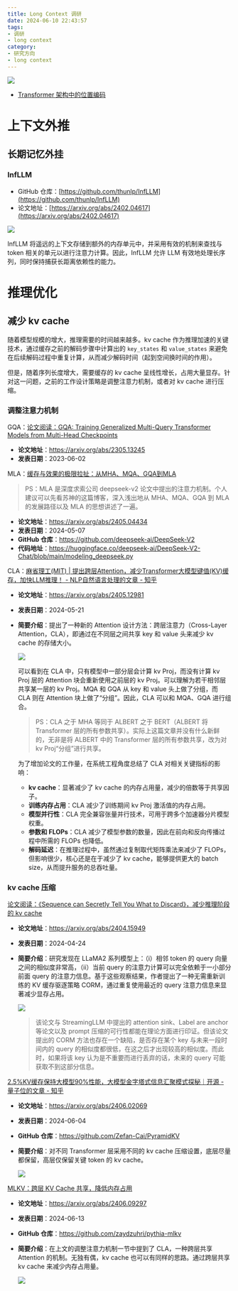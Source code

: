 ```yaml
---
title: Long Context 调研
date: 2024-06-10 22:43:57
tags:
- 调研
- long context
category:
- 研究方向
- long context
---
```


![](https://markdown-picture-clvsit.oss-cn-hangzhou.aliyuncs.com/LLM/LongContext/Long%20Context.png)

- [Transformer 架构中的位置编码](https://clvsit.github.io/Transformer-%E6%9E%B6%E6%9E%84%E4%B8%AD%E7%9A%84%E4%BD%8D%E7%BD%AE%E7%BC%96%E7%A0%81/)


# 上下文外推

## 长期记忆外挂

### InfLLM

- GitHub 仓库：[https://github.com/thunlp/InfLLM](https://github.com/thunlp/InfLLM)
- 论文地址：[https://arxiv.org/abs/2402.04617](https://arxiv.org/abs/2402.04617)

![](https://markdown-picture-clvsit.oss-cn-hangzhou.aliyuncs.com/nlp/paper/InfLLM%20Training%20Free%20Long%20Context%20Extrapolation%20for%20LLMs%20with%20an%20Efficient%20Context%20%20Memory/Figure%201.png)

InfLLM 将遥远的上下文存储到额外的内存单元中，并采用有效的机制来查找与 token 相关的单元以进行注意力计算。因此，InfLLM 允许 LLM 有效地处理长序列，同时保持捕获长距离依赖性的能力。


# 推理优化

## 减少 kv cache
随着模型规模的增大，推理需要的时间越来越多。kv cache 作为推理加速的关键技术，通过缓存之前的解码步骤中计算出的 `key_states` 和 `value_states` 来避免在后续解码过程中重复计算，从而减少解码时间（起到空间换时间的作用）。

但是，随着序列长度增大，需要缓存的 kv cache 呈线性增长，占用大量显存。针对这一问题，之前的工作设计策略是调整注意力机制，或者对 kv cache 进行压缩。

### 调整注意力机制

GQA：[论文阅读：GQA: Training Generalized Multi-Query Transformer Models from Multi-Head Checkpoints](https://clvsit.github.io/%E8%AE%BA%E6%96%87%E9%98%85%E8%AF%BB%EF%BC%9AGQA-Training-Generalized-Multi-Query-Transformer-Models-from-Multi-Head-Checkpoints/)
- **论文地址**：https://arxiv.org/abs/2305.13245
- **发表日期**：2023-06-02

MLA：[缓存与效果的极限拉扯：从MHA、MQA、GQA到MLA](https://kexue.fm/archives/10091)

> PS：MLA 是深度求索公司 deepseek-v2 论文中提出的注意力机制。个人建议可以先看苏神的这篇博客，深入浅出地从 MHA、MQA、GQA 到 MLA 的发展路径以及 MLA 的思想讲述了一遍。

- **论文地址**：https://arxiv.org/abs/2405.04434
- **发表日期**：2024-05-07
- **GitHub 仓库**：https://github.com/deepseek-ai/DeepSeek-V2
- **代码地址**：https://huggingface.co/deepseek-ai/DeepSeek-V2-Chat/blob/main/modeling_deepseek.py

CLA：[麻省理工(MIT) | 提出跨层Attention，减少Transformer大模型键值(KV)缓存，加快LLM推理！ - NLP自然语言处理的文章 - 知乎](https://zhuanlan.zhihu.com/p/699577571)
- **论文地址**：https://arxiv.org/abs/2405.12981
- **发表日期**：2024-05-21
- **简要介绍**：提出了一种新的 Attention 设计方法：跨层注意力（Cross-Layer Attention，CLA），即通过在不同层之间共享 key 和 value 头来减少 kv cache 的存储大小。

    ![](https://markdown-picture-clvsit.oss-cn-hangzhou.aliyuncs.com/nlp/paper/Reducing%20Transformer%20Key-Value%20Cache%20Size%20with%20Cross-Layer%20Attention/Figure%201.png)

    可以看到在 CLA 中，只有模型中一部分层会计算 kv Proj，而没有计算 kv Proj 层的 Attention 块会重新使用之前层的 kv Proj。可以理解为若干相邻层共享某一层的 kv Proj。MQA 和 GQA 从 key 和 value 头上做了分组，而 CLA 则在 Attention 块上做了“分组”。因此，CLA 可以和 MQA、GQA 进行组合。

    > PS：CLA 之于 MHA 等同于 ALBERT 之于 BERT（ALBERT 将 Transformer 层的所有参数共享）。实际上这篇文章并没有什么新鲜的，无非是将 ALBERT 中的 Transformer 层的所有参数共享，改为对 kv Proj“分组”进行共享。

    为了增加论文的工作量，在系统工程角度总结了 CLA 对相关关键指标的影响：
    - **kv cache**：显著减少了 kv cache 的内存占用量，减少的倍数等于共享因子。
    - **训练内存占用**：CLA 减少了训练期间 kv Proj 激活值的内存占用。
    - **模型并行性**：CLA 完全兼容张量并行技术，可用于跨多个加速器分片模型权重。
    - **参数和 FLOPs**：CLA 减少了模型参数的数量，因此在前向和反向传播过程中所需的 FLOPs 也降低。
    - **解码延迟**：在推理过程中，虽然通过复制取代矩阵乘法来减少了 FLOPs，但影响很少，核心还是在于减少了 kv cache，能够提供更大的 batch size，从而提升服务的总吞吐量。


### kv cache 压缩

[论文阅读：《Sequence can Secretly Tell You What to Discard》，减少推理阶段的 kv cache](https://clvsit.github.io/%E8%AE%BA%E6%96%87%E9%98%85%E8%AF%BB%EF%BC%9A%E3%80%8ASequence-can-Secretly-Tell-You-What-to-Discard%E3%80%8B%EF%BC%8C%E5%87%8F%E5%B0%91%E6%8E%A8%E7%90%86%E9%98%B6%E6%AE%B5%E7%9A%84-kv-cache/)
- **论文地址**：https://arxiv.org/abs/2404.15949
- **发表日期**：2024-04-24
- **简要介绍**：研究发现在 LLaMA2 系列模型上：（i）相邻 token 的 query 向量之间的相似度非常高，（ii）当前 query 的注意力计算可以完全依赖于一小部分前面 query 的注意力信息。基于这些观察结果，作者提出了一种无需重新训练的 KV 缓存驱逐策略 CORM，通过重复使用最近的 query 注意力信息来显著减少显存占用。

    ![](https://markdown-picture-clvsit.oss-cn-hangzhou.aliyuncs.com/nlp/paper/Sequence%20can%20Secretly%20Tell%20You%20What%20to%20Discard/Figure%202.png)

    > 该论文与 StreamingLLM 中提出的 attention sink、Label are anchor 等论文以及 prompt 压缩的可行性都能在理论方面进行印证。但该论文提出的 CORM 方法也存在一个缺陷，是否存在某个 key 与未来一段时间内的 query 的相似度都很低，在这之后才出现较高的相似度。而此时，如果将该 key 认为是不重要而进行丢弃的话，未来的 query 可能获取不到这部分信息。

[2.5%KV缓存保持大模型90%性能，大模型金字塔式信息汇聚模式探秘｜开源 - 量子位的文章 - 知乎](https://zhuanlan.zhihu.com/p/703313505)
- **论文地址**：https://arxiv.org/abs/2406.02069
- **发表日期**：2024-06-04
- **GitHub 仓库**：https://github.com/Zefan-Cai/PyramidKV
- **简要介绍**：对不同 Transformer 层采用不同的 kv cache 压缩设置，底层尽量都保留，高层仅保留关键 token 的 kv cache。

    ![](https://markdown-picture-clvsit.oss-cn-hangzhou.aliyuncs.com/nlp/paper/PyramidKV%20Dynamic%20KV%20Cache%20Compression%20based%20on%20Pyramidal%20Information%20Funneling/Figure%203.png)

[MLKV：跨层 KV Cache 共享，降低内存占用](https://mp.weixin.qq.com/s/DKwVaM6F2ltWZezed3kC7g)
- **论文地址**：https://arxiv.org/abs/2406.09297
- **发表日期**：2024-06-13
- **GitHub 仓库**：https://github.com/zaydzuhri/pythia-mlkv
- **简要介绍**：在上文的调整注意力机制一节中提到了 CLA，一种跨层共享 Attention 的机制。无独有偶，kv cache 也可以有同样的思路。通过跨层共享 kv cache 来减少内存占用量。

    ![](https://markdown-picture-clvsit.oss-cn-hangzhou.aliyuncs.com/nlp/paper/MLKV%20Multi-Layer%20Key-Value%20Heads%20for%20Memory%20Efficient%20Transformer%20Decoding/Figure%202.png)


